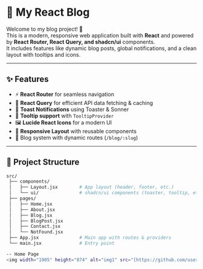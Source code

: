 # 📝 My React Blog

Welcome to my blog project! 🚀  
This is a modern, responsive web application built with **React** and powered by **React Router, React Query, and shadcn/ui** components.  
It includes features like dynamic blog posts, global notifications, and a clean layout with tooltips and icons.

---

## ✨ Features
- ⚡ **React Router** for seamless navigation
- 📡 **React Query** for efficient API data fetching & caching
- 🔔 **Toast Notifications** using Toaster & Sonner
- 💬 **Tooltip support** with `TooltipProvider`
- 🖼️ **Lucide React Icons** for a modern UI
- 📱 **Responsive Layout** with reusable components
- 📰 Blog system with dynamic routes (`/blog/:slug`)

---

## 📂 Project Structure
```bash
src/
 ├── components/
 │   ├── Layout.jsx        # App layout (header, footer, etc.)
 │   └── ui/               # shadcn/ui components (toaster, tooltip, etc.)
 ├── pages/
 │   ├── Home.jsx
 │   ├── About.jsx
 │   ├── Blog.jsx
 │   ├── BlogPost.jsx
 │   ├── Contact.jsx
 │   └── NotFound.jsx
 ├── App.jsx               # Main app with routes & providers
 └── main.jsx              # Entry point

-- Home Page
<img width="1905" height="874" alt="img1" src="[https://github.com/user-attachments/assets/4e40b319-66b6-47e8-ad28-efa19a6334b0](https://github.com/Santhoshdevulapallay/MyPersonal-Blog/blob/main/img1.png)" />

